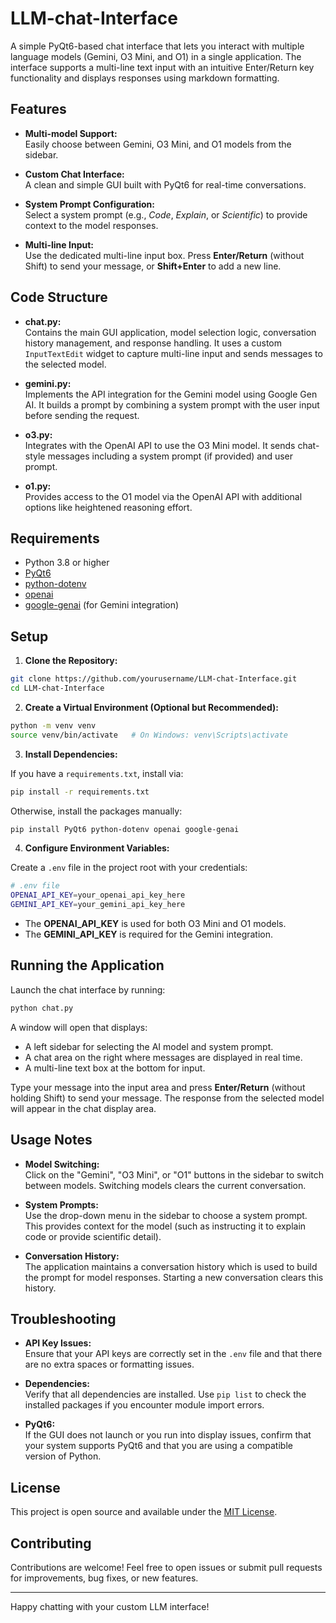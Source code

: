 # LLM-chat-Interface

A simple PyQt6-based chat interface that lets you interact with multiple language models (Gemini, O3 Mini, and O1) in a single application. The interface supports a multi-line text input with an intuitive Enter/Return key functionality and displays responses using markdown formatting.

## Features

- **Multi-model Support:**  
  Easily choose between Gemini, O3 Mini, and O1 models from the sidebar.

- **Custom Chat Interface:**  
  A clean and simple GUI built with PyQt6 for real-time conversations.

- **System Prompt Configuration:**  
  Select a system prompt (e.g., *Code*, *Explain*, or *Scientific*) to provide context to the model responses.

- **Multi-line Input:**  
  Use the dedicated multi-line input box. Press **Enter/Return** (without Shift) to send your message, or **Shift+Enter** to add a new line.

## Code Structure

- **chat.py:**  
  Contains the main GUI application, model selection logic, conversation history management, and response handling. It uses a custom `InputTextEdit` widget to capture multi-line input and sends messages to the selected model.

- **gemini.py:**  
  Implements the API integration for the Gemini model using Google Gen AI. It builds a prompt by combining a system prompt with the user input before sending the request.

- **o3.py:**  
  Integrates with the OpenAI API to use the O3 Mini model. It sends chat-style messages including a system prompt (if provided) and user prompt.

- **o1.py:**  
  Provides access to the O1 model via the OpenAI API with additional options like heightened reasoning effort.

## Requirements

- Python 3.8 or higher
- [PyQt6](https://pypi.org/project/PyQt6/)
- [python-dotenv](https://pypi.org/project/python-dotenv/)
- [openai](https://pypi.org/project/openai/)
- [google-genai](https://pypi.org/project/google-genai/) (for Gemini integration)

## Setup

1. **Clone the Repository:**

  ```bash
  git clone https://github.com/yourusername/LLM-chat-Interface.git
  cd LLM-chat-Interface
  ```

2. **Create a Virtual Environment (Optional but Recommended):**

  ```bash
  python -m venv venv
  source venv/bin/activate   # On Windows: venv\Scripts\activate
  ```

3. **Install Dependencies:**

  If you have a `requirements.txt`, install via:

  ```bash
  pip install -r requirements.txt
  ```

  Otherwise, install the packages manually:

  ```bash
  pip install PyQt6 python-dotenv openai google-genai
  ```

4. **Configure Environment Variables:**

  Create a `.env` file in the project root with your credentials:

  ```bash
  # .env file
  OPENAI_API_KEY=your_openai_api_key_here
  GEMINI_API_KEY=your_gemini_api_key_here
  ```

  - The **OPENAI_API_KEY** is used for both O3 Mini and O1 models.
  - The **GEMINI_API_KEY** is required for the Gemini integration.

## Running the Application

Launch the chat interface by running:

  ```bash
  python chat.py
  ```

A window will open that displays:
- A left sidebar for selecting the AI model and system prompt.
- A chat area on the right where messages are displayed in real time.
- A multi-line text box at the bottom for input.

Type your message into the input area and press **Enter/Return** (without holding Shift) to send your message. The response from the selected model will appear in the chat display area.

## Usage Notes

- **Model Switching:**  
  Click on the "Gemini", "O3 Mini", or "O1" buttons in the sidebar to switch between models. Switching models clears the current conversation.

- **System Prompts:**  
  Use the drop-down menu in the sidebar to choose a system prompt. This provides context for the model (such as instructing it to explain code or provide scientific detail).

- **Conversation History:**  
  The application maintains a conversation history which is used to build the prompt for model responses. Starting a new conversation clears this history.

## Troubleshooting

- **API Key Issues:**  
  Ensure that your API keys are correctly set in the `.env` file and that there are no extra spaces or formatting issues.

- **Dependencies:**  
  Verify that all dependencies are installed. Use `pip list` to check the installed packages if you encounter module import errors.

- **PyQt6:**  
  If the GUI does not launch or you run into display issues, confirm that your system supports PyQt6 and that you are using a compatible version of Python.

## License

This project is open source and available under the [MIT License](LICENSE).

## Contributing

Contributions are welcome! Feel free to open issues or submit pull requests for improvements, bug fixes, or new features.

---
Happy chatting with your custom LLM interface!